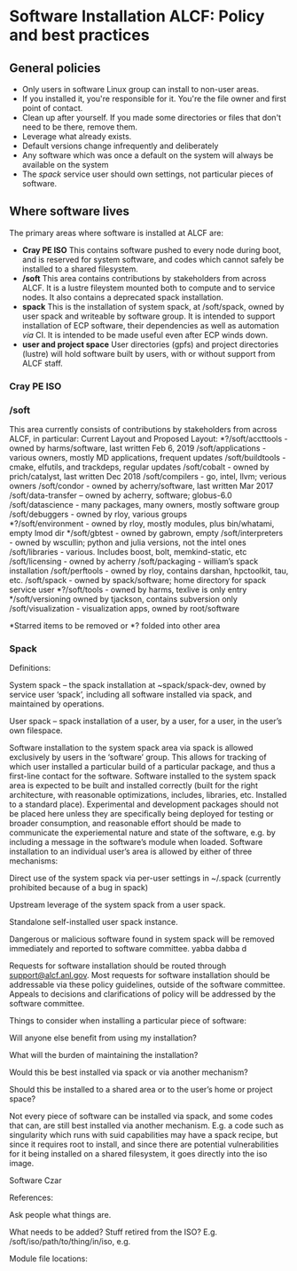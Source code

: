 # Software Installation ALCF:  Policy and best practices 

## General policies

* Only users in software Linux group can install to non-user areas.
* If you installed it, you're responsible for it. You're the file owner and first point of contact. 
* Clean up after yourself. If you made some directories or files that don't need to be there, remove them. 
* Leverage what already exists. 
* Default versions change infrequently and deliberately
* Any software which was once a default on the system will always be available on the system
* The *spack* service user should own settings, not particular pieces of software. 
 
## Where software lives

The primary areas where software is installed at ALCF are:

* **Cray PE ISO** This contains software pushed to every node during boot, and is reserved for system software, and codes which cannot safely be installed to a shared filesystem.
* **/soft** This area contains contributions by stakeholders from across ALCF. It is a lustre fileystem mounted both to compute and to service nodes. It also contains a deprecated spack installation. 
* **spack** This is the installation of system spack, at /soft/spack, owned by user spack and writeable by software group. It is intended to support installation of ECP software, their dependencies as well as automation *via* CI. It is intended to be made useful even after ECP winds down. 
* **user and project space** User directories (gpfs) and project directories (lustre) will hold software built by users, with or without support from ALCF staff. 

### Cray PE ISO
### /soft

This area currently consists of contributions by stakeholders from across ALCF, in particular:
Current Layout and Proposed Layout: 
*?/soft/accttools - owned by harms/software, last written Feb 6, 2019 
/soft/applications - various owners, mostly MD applications, frequent updates 
/soft/buildtools - cmake, elfutils, and trackdeps, regular updates 
/soft/cobalt - owned by prich/catalyst, last written Dec 2018 
/soft/compilers - go, intel, llvm; verious owners 
/soft/condor - owned by acherry/software, last written Mar 2017 
/soft/data-transfer – owned by acherry, software; globus-6.0 
/soft/datascience - many packages, many owners, mostly software group 
/soft/debuggers - owned by rloy, various groups  
*?/soft/environment - owned by rloy, mostly modules, plus bin/whatami, empty lmod dir 
*/soft/gbtest - owned by gabrown, empty 
/soft/interpreters - owned by wscullin; python and julia versions, not the intel ones 
/soft/libraries - various. Includes boost, bolt, memkind-static, etc 
/soft/licensing - owned by acherry 
/soft/packaging - william’s spack installation 
/soft/perftools - owned by rloy, contains darshan, hpctoolkit, tau, etc. 
/soft/spack - owned by spack/software; home directory for spack service user 
*?/soft/tools - owned by harms, texlive is only entry 
*/soft/versioning owned by tjackson, contains subversion only 
/soft/visualization - visualization apps, owned by root/software  

*Starred items to be removed or *? folded into other area 

### Spack

Definitions: 

System spack – the spack installation at ~spack/spack-dev, owned by service user ‘spack’, including all software installed via spack, and maintained by operations. 

User spack – spack installation of a user, by a user, for a user, in the user’s own filespace.  

 

Software installation to the system spack area via spack is allowed exclusively by users in the ‘software’ group. This allows for tracking of which user installed a particular build of a particular package, and thus a first-line contact for the software. Software installed to the system spack area is expected to be built and installed correctly (built for the right architecture, with reasonable optimizations, includes, libraries, etc. Installed to a standard place). Experimental and development packages should not be placed here unless they are specifically being deployed for testing or broader consumption, and reasonable effort should be made to communicate the experiemental nature and state of the software, e.g. by including a message in the software’s module when loaded. Software installation to an individual user’s area is allowed by either of three mechanisms:  

Direct use of the system spack via per-user settings in ~/.spack (currently prohibited because of a bug in spack)  

Upstream leverage of the system spack from a user spack. 

Standalone self-installed user spack instance.  

Dangerous or malicious software found in system spack will be removed immediately and reported to software committee.
yabba dabba d

Requests for software installation should be routed through support@alcf.anl.gov. Most requests for software installation should be addressable via these policy guidelines, outside of the software committee. Appeals to decisions and clarifications of policy will be addressed by the software committee.  

Things to consider when installing a particular piece of software: 

Will anyone else benefit from using my installation? 

What will the burden of maintaining the installation?  

Would this be best installed via spack or via another mechanism? 

Should this be installed to a shared area or to the user’s home or project space?  

Not every piece of software can be installed via spack, and some codes that can, are still best installed via another mechanism. E.g. a code such as singularity which runs with suid capabilities may have a spack recipe, but since it requires root to install, and since there are potential vulnerabilities for it being installed on a shared filesystem, it goes directly into the iso image.  

 

Software Czar 

 

References: 

 

 



Ask people what things are.  

What needs to be added? Stuff retired from the ISO? E.g. /soft/iso/path/to/thing/in/iso, e.g.  

 

Module file locations: 

 

 

 
